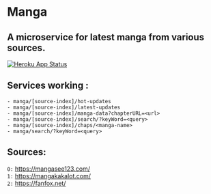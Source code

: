# Manga
## A microservice for latest manga from various sources.

[![Heroku App Status](https://heroku-shields.herokuapp.com/manganode)](https://manganode.herokuapp.com)

## Services working :

```
- manga/[source-index]/hot-updates
- manga/[source-index]/latest-updates
- manga/[source-index]/manga-data?chapterURL=<url>
- manga/[source-index]/search/?keyWord=<query>
- manga/[source-index]/chaps/<manga-name>
- manga/search/?keyWord=<query>

```

## Sources:

`0:` https://mangasee123.com/  
`1:` https://mangakakalot.com/  
`2:` https://fanfox.net/
